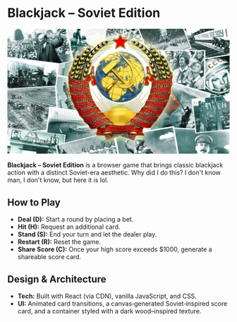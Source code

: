 # Blackjack – Soviet Edition

![Banner](https://github.com/sbl8/soviet-blackjack/blob/master/site_background.jpg)

**Blackjack – Soviet Edition** is a browser game that brings classic blackjack action with a distinct Soviet-era aesthetic. Why did I do this? I don't know man, I don't know, but here it is lol.

## How to Play

- **Deal (D):** Start a round by placing a bet.
- **Hit (H):** Request an additional card.
- **Stand (S):** End your turn and let the dealer play.
- **Restart (R):** Reset the game.
- **Share Score (C):** Once your high score exceeds $1000, generate a shareable score card.

## Design & Architecture

- **Tech:** Built with React (via CDN), vanilla JavaScript, and CSS.
- **UI:** Animated card transitions, a canvas‑generated Soviet‑inspired score card, and a container styled with a dark wood–inspired texture.


